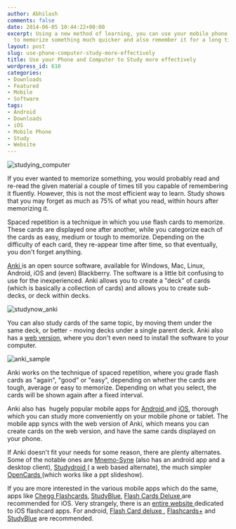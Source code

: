 ```yaml
---
author: Abhilash
comments: false
date: 2014-06-05 10:44:22+00:00
excerpt: Using a new method of learning, you can use your mobile phone and your computer
  to memorize something much quicker and also remember it for a long time.
layout: post
slug: use-phone-computer-study-more-effectively
title: Use your Phone and Computer to Study more effectively
wordpress_id: 610
categories:
- Downloads
- Featured
- Mobile
- Software
tags:
- Android
- Downloads
- iOS
- Mobile Phone
- Study
- Website
---
```


![studying_computer](http://img.techcovered.org/tc/studying_computer.jpg)

If you ever wanted to memorize something, you would probably read and re-read the given material a couple of times till you capable of remembering it fluently. However, this is not the most efficient way to learn. Study shows that you may forget as much as 75% of what you read, within hours after memorizing it.

Spaced repetition is a technique in which you use flash cards to memorize. These cards are displayed one after another, while you categorize each of the cards as easy, medium or tough to memorize. Depending on the difficulty of each card, they re-appear time after time, so that eventually, you don't forget anything.

[Anki ](http://ankisrs.net/)is an open source software, available for Windows, Mac, Linux, Android, iOS and (even) Blackberry. The software is a little bit confusing to use for the inexperienced. Anki allows you to create a "deck" of cards (which is basically a collection of cards) and allows you to create sub-decks, or deck within decks.

![studynow_anki](http://img.techcovered.org/tc/studynow_anki.png)

You can also study cards of the same topic, by moving them under the same deck, or better - moving decks under a single parent deck. Anki also has a [web version](https://ankiweb.net/), where you don't even need to install the software to your computer.

![anki_sample](http://img.techcovered.org/tc/anki_sample.png)

Anki works on the technique of spaced repetition, where you grade flash cards as "again", "good" or "easy", depending on whether the cards are tough, average or easy to memorize. Depending on what you select, the cards will be shown again after a fixed interval.

Anki also has  hugely popular mobile apps for [Android ](https://play.google.com/store/apps/details?id=com.ichi2.anki)and [iOS](https://itunes.apple.com/us/app/ankisrs/id373493387?mt=8), thorough which you can study more conveniently on your mobile phone or tablet. The mobile app syncs with the web version of Anki, which means you can create cards on the web version, and have the same cards displayed on your phone.

If Anki doesn't fit your needs for some reason, there are plenty alternates. Some of the notable ones are [Mnemo-Syne](http://mnemosyne-proj.org/download-mnemosyne.php) (also has an android app and a desktop client), [Studydroid ](http://studydroid.com/)( a web based alternate), the much simpler [OpenCards ](http://opencards.info/)(which works like a ppt slideshow).

If you are more interested in the various mobile apps which do the same, apps like [Chegg Flashcards](https://itunes.apple.com/US/app/id495398975), [StudyBlue](https://itunes.apple.com/US/app/id323887414?mt=8), [Flash Cards Deluxe ](https://itunes.apple.com/US/app/id307840670)are recommended for iOS. Very strangely, there is an [entire website ](http://www.flashcardapps.info/)dedicated to iOS flashcard apps. For android, [Flash Card deluxe ](https://play.google.com/store/apps/details?id=com.orangeorapple.flashcards), [Flashcards+](https://play.google.com/store/apps/details?id=com.allen.flashcardsfree) and [StudyBlue](https://play.google.com/store/apps/details?id=com.studyblue) are recommended.
